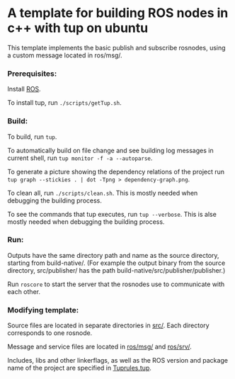 # A template for building ROS nodes in c++ with tup on ubuntu

This template implements the basic publish and subscribe rosnodes, using a custom message located in ros/msg/.

### Prerequisites:
Install [ROS](http://wiki.ros.org/kinetic/Installation/Ubuntu).

To install tup, run `./scripts/getTup.sh`.

### Build:
To build, run `tup`.

To automatically build on file change and see building log messages in current shell, run `tup monitor -f -a --autoparse`.

To generate a picture showing the dependency relations of the project run `tup graph --stickies . | dot -Tpng > dependency-graph.png`.

To clean all, run `./scripts/clean.sh`. This is mostly needed when debugging the building process.

To see the commands that tup executes, run `tup --verbose`. This is alse mostly needed when debugging the building process.

### Run:
Outputs have the same directory path and name as the source directory, starting from build-native/.
(For example the output binary from the source directory, src/publisher/ has the path build-native/src/publisher/publisher.)

Run `roscore` to start the server that the rosnodes use to communicate with each other.

### Modifying template:
Source files are located in separate directories in [src/](src). Each directory corresponds to one rosnode.

Message and service files are located in [ros/msg/](ros/msg) and [ros/srv/](ros/srv).

Includes, libs and other linkerflags, as well as the ROS version and package name of the project are specified in [Tuprules.tup](Tuprules.tup).
